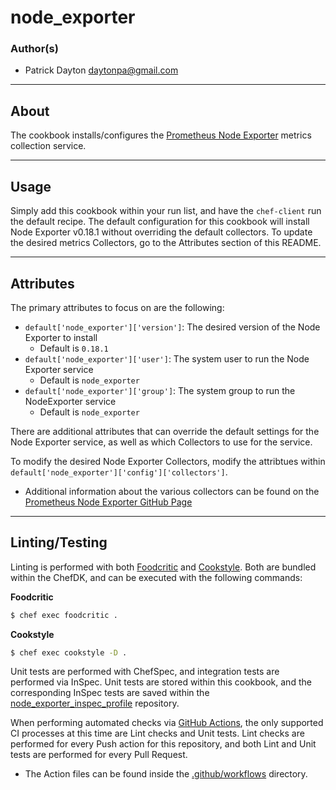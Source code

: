 # node_exporter

### Author(s)
- Patrick Dayton <daytonpa@gmail.com>

***

## About

The cookbook installs/configures the [Prometheus Node Exporter](https://github.com/prometheus/node_exporter) metrics collection service.

***

## Usage

Simply add this cookbook within your run list, and have the `chef-client` run the default recipe.  The default configuration for this cookbook will install Node Exporter v0.18.1 without overriding the default collectors.  To update the desired metrics Collectors, go to the Attributes section of this README.

***

## Attributes

The primary attributes to focus on are the following:
- `default['node_exporter']['version']`: The desired version of the Node Exporter to install
  - Default is `0.18.1`
- `default['node_exporter']['user']`: The system user to run the Node Exporter service
  - Default is `node_exporter`
- `default['node_exporter']['group']`: The system group to run the NodeExporter service
  - Default is `node_exporter`

There are additional attributes that can override the default settings for the Node Exporter service, as well as which Collectors to use for the service.

To modify the desired Node Exporter Collectors, modify the attribtues within `default['node_exporter']['config']['collectors']`.
- Additional information about the various collectors can be found on the [Prometheus Node Exporter GitHub Page](https://github.com/prometheus/node_exporter#enabled-by-default)

***

## Linting/Testing

Linting is performed with both [Foodcritic](https://github.com/Foodcritic/foodcritic) and [Cookstyle](https://github.com/chef/cookstyle).  Both are bundled within the ChefDK, and can be executed with the following commands:

**Foodcritic**
```bash
$ chef exec foodcritic .
```

**Cookstyle**
```bash
$ chef exec cookstyle -D .
```

Unit tests are performed with ChefSpec, and integration tests are performed via InSpec.  Unit tests are stored within this cookbook, and the corresponding InSpec tests are saved within the [node_exporter_inspec_profile](https://github.com/daytonpa/node_exporter_inspec_profile) repository.

When performing automated checks via [GitHub Actions](https://help.github.com/en/actions/automating-your-workflow-with-github-actions/about-github-actions), the only supported CI processes at this time are Lint checks and Unit tests.  Lint checks are performed for every Push action for this repository, and both Lint and Unit tests are performed for every Pull Request.

- The Action files can be found inside the [.github/workflows](./.github/workflows/) directory.
